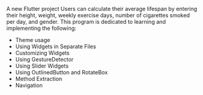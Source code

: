 A new Flutter project
Users can calculate their average lifespan by entering their height, weight, weekly exercise days, number of cigarettes smoked per day, and gender.
This program is dedicated to learning and implementing the following: 
* Theme usage
* Using Widgets in Separate Files
* Customizing Widgets
* Using GestureDetector
* Using Slider Widgets
* Using OutlinedButton and RotateBox
* Method Extraction
* Navigation
